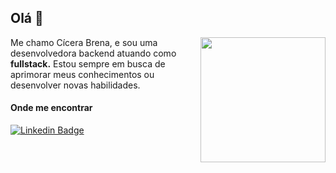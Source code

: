 
## Olá 👋

<img align="right" width="200px" src="https://i2.wp.com/allhtaccess.info/wp-content/uploads/2018/03/programming.gif?fit=1281%2C716&ssl=1">

Me chamo Cícera Brena, e sou uma desenvolvedora backend atuando como **fullstack.** Estou sempre em busca de aprimorar meus conhecimentos ou desenvolver novas habilidades.

#### Onde me encontrar

[![Linkedin Badge](https://img.shields.io/badge/-linkedin-%230077B5?style=for-the-badge&logo=linkedin&logoColor=white)](https://www.linkedin.com/in/cicerabrens/)

